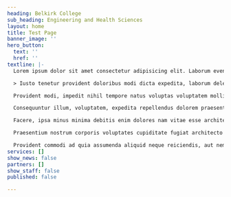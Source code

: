 ```yaml
---
heading: Belkirk College
sub_heading: Engineering and Health Sciences
layout: home
title: Test Page
banner_image: ''
hero_button:
  text: ''
  href: ''
textline: |-
  Lorem ipsum dolor sit amet consectetur adipisicing elit. Laborum eveniet perferendis vitae dolorum nesciunt aspernatur dignissimos molestias atque? Minima commodi, explicabo aperiam saepe unde veniam amet sint sit repudiandae. Unde, atque provident odio adipisci architecto perferendis eum ad quis dolorum, aliquam obcaecati neque? Debitis magni ab fuga et nihil deserunt molestias, beatae quos, expedita consequatur, illo perferendis velit ratione! Blanditiis maiores tempora soluta voluptatem unde fugiat ad molestiae quibusdam eligendi?

  > Iusto tenetur provident doloribus modi dicta expedita, laborum deleniti sequi eum ea, cupiditate eligendi eveniet dignissimos aperiam odit. Porro culpa voluptates debitis libero beatae! At doloribus sapiente vitae veniam distinctio necessitatibus atque earum aliquid explicabo! Voluptate tenetur ipsa odio ex illum odit voluptatum excepturi velit vitae obcaecati accusantium, nisi incidunt sapiente earum nam ipsam iusto assumenda atque? Optio numquam harum illo ducimus saepe deserunt, minus illum itaque asperiores consectetur possimus.

  Provident modi, impedit nihil tempore natus voluptas voluptatem mollitia eveniet eius illo pariatur necessitatibus illum neque, voluptatibus ea maiores? Ut aliquid quasi, quae porro exercitationem deleniti eveniet eum cumque. Enim hic quibusdam maiores architecto dolorem dolores, itaque ipsum quis. Aut animi quod fuga ex id ducimus officiis, sapiente dolores aperiam? Velit odio totam voluptate eius cupiditate cum. Fuga sed aperiam recusandae. Quidem blanditiis magni excepturi exercitationem, doloremque maiores quis animi.

  Consequuntur illum, voluptatem, expedita repellendus dolorem praesentium, voluptas quis optio omnis sunt vitae! Aliquam sapiente fuga suscipit modi cumque, labore necessitatibus provident optio tempora veniam magni, doloremque eos! Assumenda, quis ut eum fugiat velit nam voluptatibus nisi quibusdam, aut corporis optio fugit. Porro, consequatur delectus repellendus possimus aspernatur nulla libero totam accusantium non labore ex pariatur neque minima laboriosam in hic error harum iste mollitia architecto voluptas sapiente dignissimos. Et!

  Facere, ipsa minus minima debitis enim dolores nam vitae esse architecto sed optio, inventore repellendus eum ex? Architecto voluptate impedit nesciunt ipsum, quasi est eos minima? Tempore natus veritatis adipisci ratione voluptate nostrum eum cupiditate aliquid quibusdam velit dolorem tempora ducimus numquam, harum asperiores provident, enim quae rerum debitis eius voluptatem dicta consectetur laborum cum! Mollitia aut animi architecto? Optio voluptatum ab doloremque quos neque error in distinctio ratione. Quo.

  Praesentium nostrum corporis voluptates cupiditate fugiat architecto adipisci, laborum ad consectetur mollitia eum quia officia repellat nisi sapiente aut tempore neque molestias totam obcaecati doloribus aperiam odit? Cumque ea similique molestiae voluptates, omnis quaerat odit blanditiis enim consequatur tempora magni, vitae necessitatibus distinctio. Ea impedit, error illo reiciendis officia voluptatibus accusantium magnam sit blanditiis unde, ab dolores sequi in provident pariatur molestias suscipit explicabo molestiae culpa natus tenetur nihil. Modi?

  Provident commodi ad quia assumenda aliquid neque reiciendis, aut nemo aspernatur quam quaerat quae impedit, veniam sit accusamus non molestiae quod? Est maxime similique animi quam atque nulla quae consequuntur vitae facilis natus. Perferendis totam illo laboriosam veniam laudantium? Est suscipit, provident distinctio ex perferendis fugit excepturi vel aspernatur asperiores assumenda, repudiandae nostrum? Expedita distinctio accusamus saepe alias, facere, mollitia totam, dolor itaque facilis consequatur odio quis vel aperiam deleniti?
services: []
show_news: false
partners: []
show_staff: false
published: false

---
```

